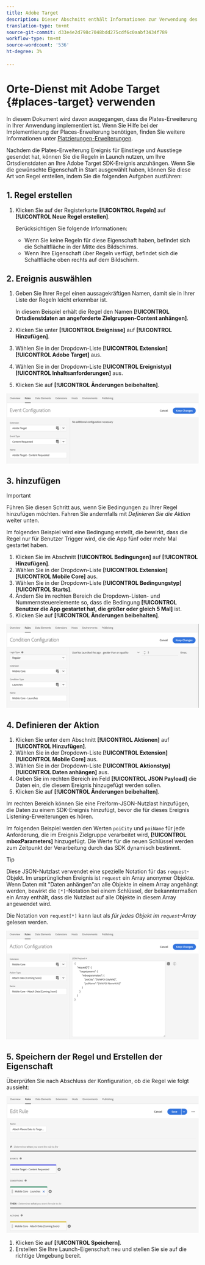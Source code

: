 ```yaml
---
title: Adobe Target
description: Dieser Abschnitt enthält Informationen zur Verwendung des Places-Dienstes mit Adobe Target.
translation-type: tm+mt
source-git-commit: d33e4e2d798c7048bdd275cdf6c0aabf3434f789
workflow-type: tm+mt
source-wordcount: '536'
ht-degree: 3%

---
```



# Orte-Dienst mit Adobe Target {#places-target} verwenden

In diesem Dokument wird davon ausgegangen, dass die Plates-Erweiterung in Ihrer Anwendung implementiert ist. Wenn Sie Hilfe bei der Implementierung der Places-Erweiterung benötigen, finden Sie weitere Informationen unter [Platzierungen-Erweiterungen](/help/places-ext-aep-sdks/places-extension/places-extension.md).

Nachdem die Plates-Erweiterung Ereignis für Einstiege und Ausstiege gesendet hat, können Sie die Regeln in Launch nutzen, um Ihre Ortsdienstdaten an Ihre Adobe Target SDK-Ereignis anzuhängen. Wenn Sie die gewünschte Eigenschaft in Start ausgewählt haben, können Sie diese Art von Regel erstellen, indem Sie die folgenden Aufgaben ausführen:

## 1. Regel erstellen

1. Klicken Sie auf der Registerkarte **[!UICONTROL Regeln]** auf **[!UICONTROL Neue Regel erstellen]**.

   Berücksichtigen Sie folgende Informationen:

   * Wenn Sie keine Regeln für diese Eigenschaft haben, befindet sich die Schaltfläche in der Mitte des Bildschirms.
   * Wenn Ihre Eigenschaft über Regeln verfügt, befindet sich die Schaltfläche oben rechts auf dem Bildschirm.

## 2. Ereignis auswählen

1. Geben Sie Ihrer Regel einen aussagekräftigen Namen, damit sie in Ihrer Liste der Regeln leicht erkennbar ist.

   In diesem Beispiel erhält die Regel den Namen **[!UICONTROL Ortsdienstdaten an angeforderte Zielgruppen-Content anhängen]**.

1. Klicken Sie unter **[!UICONTROL Ereignisse]** auf **[!UICONTROL Hinzufügen]**.
1. Wählen Sie in der Dropdown-Liste **[!UICONTROL Extension]** **[!UICONTROL Adobe Target]** aus.
1. Wählen Sie in der Dropdown-Liste **[!UICONTROL Ereignistyp]** **[!UICONTROL Inhaltsanforderungen]** aus.
1. Klicken Sie auf **[!UICONTROL Änderungen beibehalten]**.

![Ereignis hinzufügen](/help/assets/ad-setEvent_target.png)

## 3. hinzufügen

>[!IMPORTANT]
>
>Führen Sie diesen Schritt aus, wenn Sie Bedingungen zu Ihrer Regel hinzufügen möchten. Fahren Sie andernfalls mit *Definieren Sie die Aktion* weiter unten.

Im folgenden Beispiel wird eine Bedingung erstellt, die bewirkt, dass die Regel nur für Benutzer Trigger wird, die die App fünf oder mehr Mal gestartet haben.

1. Klicken Sie im Abschnitt **[!UICONTROL Bedingungen]** auf **[!UICONTROL Hinzufügen]**.
1. Wählen Sie in der Dropdown-Liste **[!UICONTROL Extension]** **[!UICONTROL Mobile Core]** aus.
1. Wählen Sie in der Dropdown-Liste **[!UICONTROL Bedingungstyp]** **[!UICONTROL Starts]**.
1. Ändern Sie im rechten Bereich die Dropdown-Listen- und Nummernsteuerelemente so, dass die Bedingung **[!UICONTROL Benutzer die App gestartet hat, die größer oder gleich 5 Mal]** ist.
1. Klicken Sie auf **[!UICONTROL Änderungen beibehalten]**.

![Bedingung hinzufügen](/help/assets/ad-setCondition_target.png)

## 4. Definieren der Aktion

1. Klicken Sie unter dem Abschnitt **[!UICONTROL Aktionen]** auf **[!UICONTROL Hinzufügen]**.
1. Wählen Sie in der Dropdown-Liste **[!UICONTROL Extension]** **[!UICONTROL Mobile Core]** aus.
1. Wählen Sie in der Dropdown-Liste **[!UICONTROL Aktionstyp]** **[!UICONTROL Daten anhängen]** aus.
1. Geben Sie im rechten Bereich im Feld **[!UICONTROL JSON Payload]** die Daten ein, die diesem Ereignis hinzugefügt werden sollen.
1. Klicken Sie auf **[!UICONTROL Änderungen beibehalten]**.

Im rechten Bereich können Sie eine Freiform-JSON-Nutzlast hinzufügen, die Daten zu einem SDK-Ereignis hinzufügt, bevor die für dieses Ereignis Listening-Erweiterungen es hören.

Im folgenden Beispiel werden den Werten `poiCity` und `poiName` für jede Anforderung, die im Ereignis Zielgruppe verarbeitet wird, **[!UICONTROL mboxParameters]** hinzugefügt. Die Werte für die neuen Schlüssel werden zum Zeitpunkt der Verarbeitung durch das SDK dynamisch bestimmt.

>[!TIP]
>
>Diese JSON-Nutzlast verwendet eine spezielle Notation für das `request`-Objekt. Im ursprünglichen Ereignis ist `request` ein Array anonymer Objekte. Wenn Daten mit &quot;Daten anhängen&quot;an alle Objekte in einem Array angehängt werden, bewirkt die `[*]`-Notation bei einem Schlüssel, der bekanntermaßen ein Array enthält, dass die Nutzlast auf alle Objekte in diesem Array angewendet wird.
>
>Die Notation von `request[*]` kann laut als _für jedes Objekt im `request`-Array_ gelesen werden.

![die Aktion definieren](/help/assets/ad-setAction-target.png)

## 5. Speichern der Regel und Erstellen der Eigenschaft

Überprüfen Sie nach Abschluss der Konfiguration, ob die Regel wie folgt aussieht:

![Abgeschlossene Regel](/help/assets/ad-ruleComplete-target.png)

1. Klicken Sie auf **[!UICONTROL Speichern]**.
1. Erstellen Sie Ihre Launch-Eigenschaft neu und stellen Sie sie auf die richtige Umgebung bereit.
